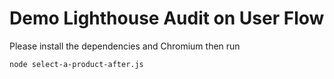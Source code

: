 # Demo Lighthouse Audit on User Flow

Please install the dependencies and Chromium then run

```
node select-a-product-after.js
```
